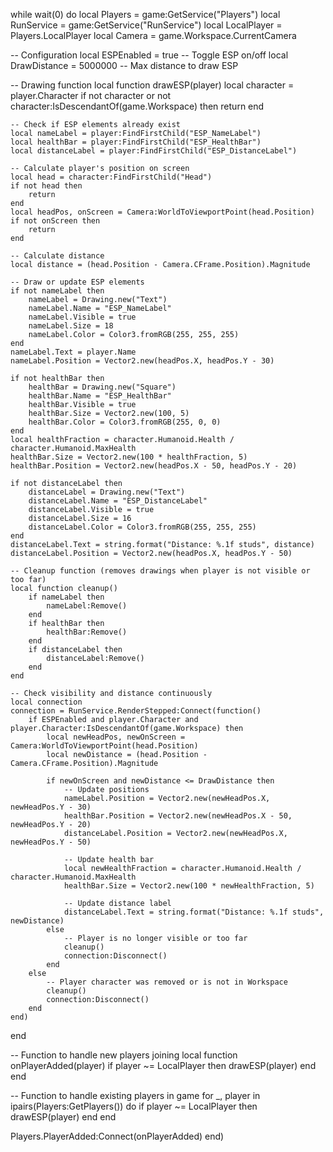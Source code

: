 while wait(0) do 
local Players = game:GetService("Players")
local RunService = game:GetService("RunService")
local LocalPlayer = Players.LocalPlayer
local Camera = game.Workspace.CurrentCamera

-- Configuration
local ESPEnabled = true -- Toggle ESP on/off
local DrawDistance = 5000000 -- Max distance to draw ESP

-- Drawing function
local function drawESP(player)
    local character = player.Character
    if not character or not character:IsDescendantOf(game.Workspace) then
        return
    end
    
    -- Check if ESP elements already exist
    local nameLabel = player:FindFirstChild("ESP_NameLabel")
    local healthBar = player:FindFirstChild("ESP_HealthBar")
    local distanceLabel = player:FindFirstChild("ESP_DistanceLabel")
    
    -- Calculate player's position on screen
    local head = character:FindFirstChild("Head")
    if not head then
        return
    end
    local headPos, onScreen = Camera:WorldToViewportPoint(head.Position)
    if not onScreen then
        return
    end
    
    -- Calculate distance
    local distance = (head.Position - Camera.CFrame.Position).Magnitude
    
    -- Draw or update ESP elements
    if not nameLabel then
        nameLabel = Drawing.new("Text")
        nameLabel.Name = "ESP_NameLabel"
        nameLabel.Visible = true
        nameLabel.Size = 18
        nameLabel.Color = Color3.fromRGB(255, 255, 255)
    end
    nameLabel.Text = player.Name
    nameLabel.Position = Vector2.new(headPos.X, headPos.Y - 30)
    
    if not healthBar then
        healthBar = Drawing.new("Square")
        healthBar.Name = "ESP_HealthBar"
        healthBar.Visible = true
        healthBar.Size = Vector2.new(100, 5)
        healthBar.Color = Color3.fromRGB(255, 0, 0)
    end
    local healthFraction = character.Humanoid.Health / character.Humanoid.MaxHealth
    healthBar.Size = Vector2.new(100 * healthFraction, 5)
    healthBar.Position = Vector2.new(headPos.X - 50, headPos.Y - 20)
    
    if not distanceLabel then
        distanceLabel = Drawing.new("Text")
        distanceLabel.Name = "ESP_DistanceLabel"
        distanceLabel.Visible = true
        distanceLabel.Size = 16
        distanceLabel.Color = Color3.fromRGB(255, 255, 255)
    end
    distanceLabel.Text = string.format("Distance: %.1f studs", distance)
    distanceLabel.Position = Vector2.new(headPos.X, headPos.Y - 50)
    
    -- Cleanup function (removes drawings when player is not visible or too far)
    local function cleanup()
        if nameLabel then
            nameLabel:Remove()
        end
        if healthBar then
            healthBar:Remove()
        end
        if distanceLabel then
            distanceLabel:Remove()
        end
    end
    
    -- Check visibility and distance continuously
    local connection
    connection = RunService.RenderStepped:Connect(function()
        if ESPEnabled and player.Character and player.Character:IsDescendantOf(game.Workspace) then
            local newHeadPos, newOnScreen = Camera:WorldToViewportPoint(head.Position)
            local newDistance = (head.Position - Camera.CFrame.Position).Magnitude
            
            if newOnScreen and newDistance <= DrawDistance then
                -- Update positions
                nameLabel.Position = Vector2.new(newHeadPos.X, newHeadPos.Y - 30)
                healthBar.Position = Vector2.new(newHeadPos.X - 50, newHeadPos.Y - 20)
                distanceLabel.Position = Vector2.new(newHeadPos.X, newHeadPos.Y - 50)
                
                -- Update health bar
                local newHealthFraction = character.Humanoid.Health / character.Humanoid.MaxHealth
                healthBar.Size = Vector2.new(100 * newHealthFraction, 5)
                
                -- Update distance label
                distanceLabel.Text = string.format("Distance: %.1f studs", newDistance)
            else
                -- Player is no longer visible or too far
                cleanup()
                connection:Disconnect()
            end
        else
            -- Player character was removed or is not in Workspace
            cleanup()
            connection:Disconnect()
        end
    end)
end

-- Function to handle new players joining
local function onPlayerAdded(player)
    if player ~= LocalPlayer then
        drawESP(player)
    end
end

-- Function to handle existing players in game
for _, player in ipairs(Players:GetPlayers()) do
    if player ~= LocalPlayer then
        drawESP(player)
    end
end

Players.PlayerAdded:Connect(onPlayerAdded)
end)
